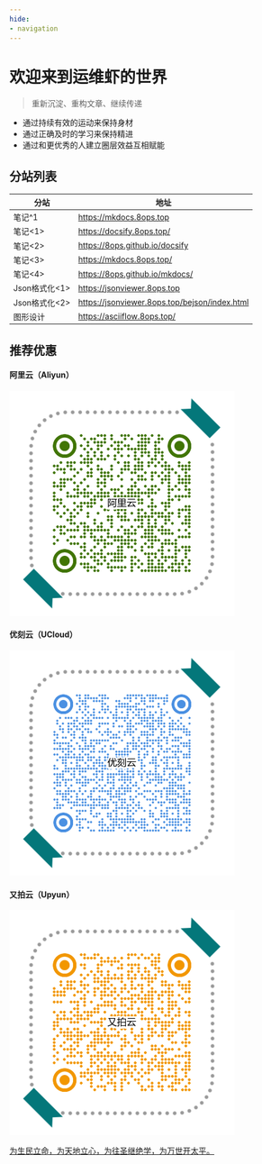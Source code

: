```yaml
---
hide:
- navigation
---
```


# 欢迎来到运维虾的世界 



> 重新沉淀、重构文章、继续传递

- 通过持续有效的运动来保持身材
- 通过正确及时的学习来保持精进
- 通过和更优秀的人建立圈层效益互相赋能



## 分站列表

| 分站                   | 地址                                            |
| ---------------------- | ----------------------------------------------- |
| 笔记^1 | https://mkdocs.8ops.top |
| 笔记<1>      | <https://docsify.8ops.top/>                |
| 笔记<2>      | <https://8ops.github.io/docsify>            |
| 笔记<3> | <https://mkdocs.8ops.top/> |
| 笔记<4> | <https://8ops.github.io/mkdocs/> |
| Json格式化<1> | <https://jsonviewer.8ops.top>                   |
| Json格式化<2> | <https://jsonviewer.8ops.top/bejson/index.html> |
| 图形设计        | <https://asciiflow.8ops.top/> |



## 推荐优惠


#### **阿里云（Aliyun）**

[![阿里云](images/invitation/aliyun.png )](https://www.aliyun.com/minisite/goods?userCode=2gmajzdu)

#### **优刻云（UCloud）**

[![优刻云](images/invitation/ucloud.png )](https://www.ucloud.cn/site/active/kuaijie.html?invitation_code=C1x1F199E882104)

#### **又拍云（Upyun）**

[![又拍云](images/invitation/upyun.png )](https://console.upyun.com/register/?invite=HJikJr9NZ)



<u>为生民立命，为天地立心，为往圣继绝学，为万世开太平。</u>

